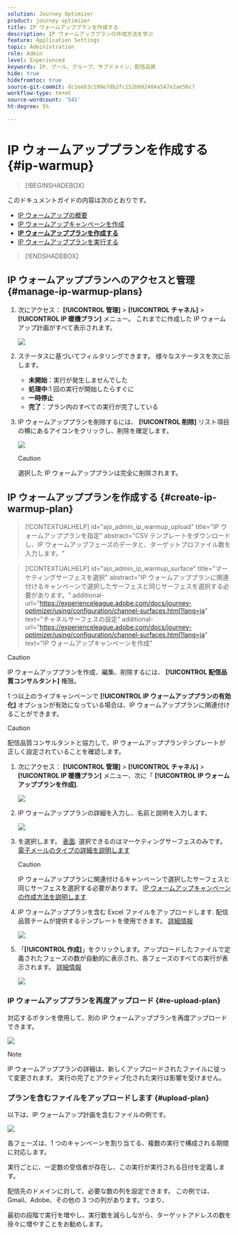 ```yaml
---
solution: Journey Optimizer
product: journey optimizer
title: IP ウォームアッププランを作成する
description: IP ウォームアッププランの作成方法を学ぶ
feature: Application Settings
topic: Administration
role: Admin
level: Experienced
keywords: IP、プール、グループ、サブドメイン、配信品質
hide: true
hidefromtoc: true
source-git-commit: dc1eeb3c199e7db2fc152b682404a547e2ae56c7
workflow-type: tm+mt
source-wordcount: '541'
ht-degree: 5%

---
```


# IP ウォームアッププランを作成する {#ip-warmup}

>[!BEGINSHADEBOX]

このドキュメントガイドの内容は次のとおりです。

* [IP ウォームアップの概要](ip-warmup-gs.md)
* [IP ウォームアップキャンペーンを作成](ip-warmup-campaign.md)
* **[IP ウォームアッププランを作成する](ip-warmup-plan.md)**
* [IP ウォームアッププランを実行する](ip-warmup-running.md)

>[!ENDSHADEBOX]

## IP ウォームアッププランへのアクセスと管理 {#manage-ip-warmup-plans}

1. 次にアクセス： **[!UICONTROL 管理]** > **[!UICONTROL チャネル]** > **[!UICONTROL IP 暖機プラン]** メニュー。 これまでに作成した IP ウォームアップ計画がすべて表示されます。

   ![](assets/ip-warmup-filter-list.png)

1. ステータスに基づいてフィルタリングできます。 様々なステータスを次に示します。

   * **未開始**：実行が発生しませんでした
   * **処理中**:1 回の実行が開始したらすぐに <!--or is done?-->
   * **一時停止**
   * **完了**：プラン内のすべての実行が完了している

1. IP ウォームアッププランを削除するには、 **[!UICONTROL 削除]** リスト項目の横にあるアイコンをクリックし、削除を確定します。

   ![](assets/ip-warmup-delete-plan.png)

   >[!CAUTION]
   >
   >選択した IP ウォームアッププランは完全に削除されます。

## IP ウォームアッププランを作成する {#create-ip-warmup-plan}

>[!CONTEXTUALHELP]
>id="ajo_admin_ip_warmup_upload"
>title="IP ウォームアッププランを指定"
>abstract="CSV テンプレートをダウンロードし、IP ウォームアップフェーズのデータと、ターゲットプロファイル数を入力します。"

>[!CONTEXTUALHELP]
>id="ajo_admin_ip_warmup_surface"
>title="マーケティングサーフェスを選択"
>abstract="IP ウォームアッププランに関連付けるキャンペーンで選択したサーフェスと同じサーフェスを選択する必要があります。"
>additional-url="https://experienceleague.adobe.com/docs/journey-optimizer/using/configuration/channel-surfaces.html?lang=ja" text="チャネルサーフェスの設定"
>additional-url="https://experienceleague.adobe.com/docs/journey-optimizer/using/configuration/channel-surfaces.html?lang=ja" text="IP ウォームアップキャンペーンを作成"

>[!CAUTION]
>
>IP ウォームアッププランを作成、編集、削除するには、 **[!UICONTROL 配信品質コンサルタント]** 権限。
<!--Learn more on managing [!DNL Journey Optimizer] users' access rights in [this section](../administration/permissions-overview.md).-->

1 つ以上のライブキャンペーンで **[!UICONTROL IP ウォームアッププランの有効化]** オプションが有効になっている場合は、IP ウォームアッププランに関連付けることができます。

>[!CAUTION]
>
>配信品質コンサルタントと協力して、IP ウォームアッププランテンプレートが正しく設定されていることを確認します。 <!--TBC-->

1. 次にアクセス： **[!UICONTROL 管理]** > **[!UICONTROL チャネル]** > **[!UICONTROL IP 暖機プラン]** メニュー、次に「 **[!UICONTROL IP ウォームアッププランを作成]**.

   ![](assets/ip-warmup-create-plan.png)

1. IP ウォームアッププランの詳細を入力し、名前と説明を入力します。

   ![](assets/ip-warmup-plan-details.png)

1. を選択します。 [表面](channel-surfaces.md). 選択できるのはマーケティングサーフェスのみです。 [電子メールのタイプの詳細を説明します](../email/email-settings.md#email-type)

   >[!CAUTION]
   >
   >IP ウォームアッププランに関連付けるキャンペーンで選択したサーフェスと同じサーフェスを選択する必要があります。 [IP ウォームアップキャンペーンの作成方法を説明します](#create-ip-warmup-campaign)

1. IP ウォームアッププランを含む Excel ファイルをアップロードします<!--which formats are allowed?-->. 配信品質チームが提供するテンプレートを使用できます。<!--TBC?--> [詳細情報](#upload-plan)
   <!--
    You can also download the Excel template from the [!DNL Journey Optimizer] user interface and upload it after filling it with the IP warmup details.-->

   ![](assets/ip-warmup-upload-success.png)

1. 「**[!UICONTROL 作成]**」をクリックします。アップロードしたファイルで定義されたフェーズの数が自動的に表示され、各フェーズのすべての実行が表示されます。 [詳細情報](#upload-plan)

   ![](assets/ip-warmup-plan-phases.png)

### IP ウォームアッププランを再度アップロード {#re-upload-plan}

対応するボタンを使用して、別の IP ウォームアッププランを再度アップロードできます。

![](assets/ip-warmup-re-upload-plan.png)

>[!NOTE]
>
>IP ウォームアッププランの詳細は、新しくアップロードされたファイルに従って変更されます。 実行の完了とアクティブ化された実行は影響を受けません。

### プランを含むファイルをアップロードします {#upload-plan}

以下は、IP ウォームアップ計画を含むファイルの例です。

![](assets/ip-warmup-sample-file.png)

各フェーズは、1 つのキャンペーンを割り当てる、複数の実行で構成される期間に対応します。

実行ごとに、一定数の受信者が存在し、この実行が実行される日付を定義します。

配信先のドメインに対して、必要な数の列を設定できます。 この例では、Gmail、Adobe、その他の 3 つの列があります。つまり、

最初の段階で実行を増やし、実行数を減らしながら、ターゲットアドレスの数を徐々に増やすことをお勧めします。
